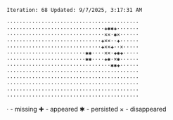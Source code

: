 `Iteration: 68 Updated: 9/7/2025, 3:17:31 AM`
<!-- GOL_START -->
`··········································`</br>
`·······························✚✱✱✚·······`</br>
`·······························××·✱×······`</br>
`······························✚××··✚······`</br>
`······························✚××✚··×·····`</br>
`·························✱✱····××·✚✱✚·····`</br>
`·························✱✱····✚✱·×✱······`</br>
`·································✱✱✚······`</br>
`··········································`</br>
`··········································`</br>
`··········································`</br>
`··········································`</br>
`··········································`</br>
<!-- GOL_END -->
· - missing
✚ - appeared
✱ - persisted
× - disappeared